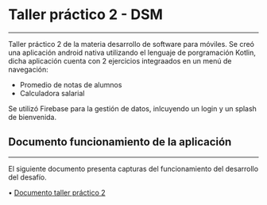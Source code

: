 # Taller práctico 2 - DSM
------------

Taller práctico 2 de la materia desarrollo de software para móviles.
Se creó una aplicación android nativa utilizando el lenguaje de porgramación Kotlin, dicha aplicación cuenta con 2 ejercicios integraados en un menú de navegación:

- Promedio de notas de alumnos
- Calculadora salarial

Se utilizó Firebase para la gestión de datos, inlcuyendo un login y un splash de bienvenida.

## Documento funcionamiento de la aplicación
------------
El siguiente documento presenta capturas del funcionamiento del desarrollo del desafío.

• [Documento taller práctico 2](https://drive.google.com/file/d/1t7IlIUT44u0Cg2HhvVXxc6z6A2S6tMT3/view?usp=share_link)
